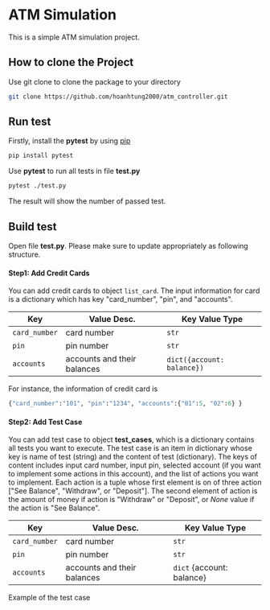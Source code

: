 # ATM Simulation

This is a simple ATM simulation project.

## How to clone the Project

Use git clone to clone the package to your directory 

```bash
git clone https://github.com/hoanhtung2000/atm_controller.git
```

## Run test

Firstly, install the __pytest__ by using [pip](https://pip.pypa.io/en/stable/)

```bash
pip install pytest
```

Use __pytest__ to run all tests in file __test.py__

```bash
pytest ./test.py
```
The result will show the number of passed test.

## Build test

Open file __test.py__. Please make sure to update appropriately as following structure.

#### Step1: Add Credit Cards
You can add credit cards to object  ``list_card``. The input information for card is a dictionary which has key "card_number", "pin", and "accounts".

| Key | Value Desc. | Key Value Type | 
| -------- | -------- | -------- |
| `card_number` | card number | `str` | 
| `pin` | pin number | `str` |
| `accounts` | accounts and their balances | `dict({account: balance})` |

For instance, the information of credit card is

```python
{"card_number":"101", "pin":"1234", "accounts":{"01":5, "02":6} }
```

#### Step2: Add Test Case

You can add test case to object **test_cases**, which is a dictionary contains all tests you want to execute. The test case is an item in dictionary whose key is name of test (string) and the content of test (dictionary). The keys of content includes input card number, input pin, selected account (if you want to implement some actions in this account), and the list of actions you want to implement. Each action is a tuple whose first element is on of three action ["See Balance", "Withdraw", or "Deposit"]. The second element of action is the amount of money if action is "Withdraw" or "Deposit", or *None* value if the action is "See Balance".

| Key | Value Desc. | Key Value Type | 
| -------- | -------- | -------- |
| `card_number` | card number | `str` | 
| `pin` | pin number | `str` |
| `accounts` | accounts and their balances | `dict` {account: balance} |

Example of the test case 
